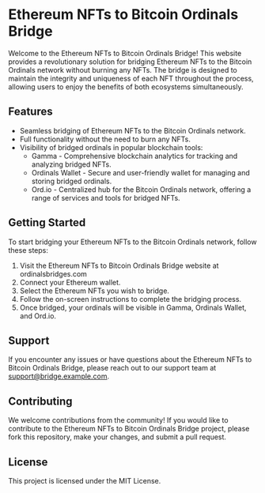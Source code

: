 # Ethereum NFTs to Bitcoin Ordinals Bridge

Welcome to the Ethereum NFTs to Bitcoin Ordinals Bridge! This website provides a revolutionary solution for bridging Ethereum NFTs to the Bitcoin Ordinals network without burning any NFTs. The bridge is designed to maintain the integrity and uniqueness of each NFT throughout the process, allowing users to enjoy the benefits of both ecosystems simultaneously.

## Features

- Seamless bridging of Ethereum NFTs to the Bitcoin Ordinals network.
- Full functionality without the need to burn any NFTs.
- Visibility of bridged ordinals in popular blockchain tools:
  - Gamma - Comprehensive blockchain analytics for tracking and analyzing bridged NFTs.
  - Ordinals Wallet - Secure and user-friendly wallet for managing and storing bridged ordinals.
  - Ord.io - Centralized hub for the Bitcoin Ordinals network, offering a range of services and tools for bridged NFTs.

## Getting Started

To start bridging your Ethereum NFTs to the Bitcoin Ordinals network, follow these steps:

1. Visit the Ethereum NFTs to Bitcoin Ordinals Bridge website at ordinalsbridges.com
2. Connect your Ethereum wallet.
3. Select the Ethereum NFTs you wish to bridge.
4. Follow the on-screen instructions to complete the bridging process.
5. Once bridged, your ordinals will be visible in Gamma, Ordinals Wallet, and Ord.io.

## Support

If you encounter any issues or have questions about the Ethereum NFTs to Bitcoin Ordinals Bridge, please reach out to our support team at support@bridge.example.com.

## Contributing

We welcome contributions from the community! If you would like to contribute to the Ethereum NFTs to Bitcoin Ordinals Bridge project, please fork this repository, make your changes, and submit a pull request.

## License

This project is licensed under the MIT License.
